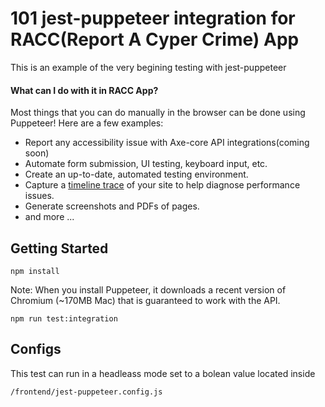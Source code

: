 # 101 jest-puppeteer integration for RACC(Report A Cyper Crime) App

This is an example of the very begining testing with jest-puppeteer

#### What can I do with it in RACC App?

Most things that you can do manually in the browser can be done using Puppeteer! Here are a few examples:

- Report any accessibility issue with Axe-core API integrations(coming soon)
- Automate form submission, UI testing, keyboard input, etc.
- Create an up-to-date, automated testing environment.
- Capture a [timeline trace](https://developers.google.com/web/tools/chrome-devtools/evaluate-performance/reference) of your site to help diagnose performance issues.
- Generate screenshots and PDFs of pages.
- and more ...

## Getting Started

```
npm install
```

Note: When you install Puppeteer, it downloads a recent version of Chromium (~170MB Mac) that is guaranteed to work with the API.

```
npm run test:integration
```

## Configs

This test can run in a headleass mode set to a bolean value located inside

```
/frontend/jest-puppeteer.config.js
```
